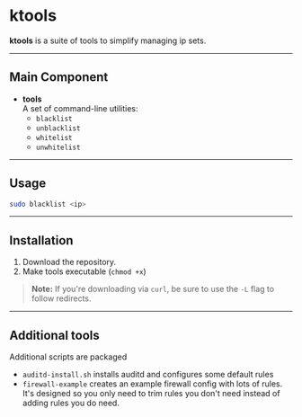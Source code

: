 # ktools

**ktools** is a suite of tools to simplify managing ip sets.

---

## Main Component
- **tools**  
  A set of command-line utilities:
  - `blacklist`
  - `unblacklist`
  - `whitelist`
  - `unwhitelist`

---

## Usage

```bash
sudo blacklist <ip>
```

---

## Installation

1. Download the repository.
2. Make tools executable (`chmod +x`)

> **Note:** If you're downloading via `curl`, be sure to use the `-L` flag to follow redirects.

---

## Additional tools
Additional scripts are packaged
- `auditd-install.sh` installs auditd and configures some default rules
- `firewall-example` creates an example firewall config with lots of rules. It's designed so you only need to trim rules you don't need instead of adding rules you do need.
